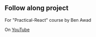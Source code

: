 ## Follow along project

For "Practical-React" course by Ben Awad

On [YouTube](https://www.youtube.com/playlist?list=PLN3n1USn4xlntqksY83W3997mmQPrUmqM)